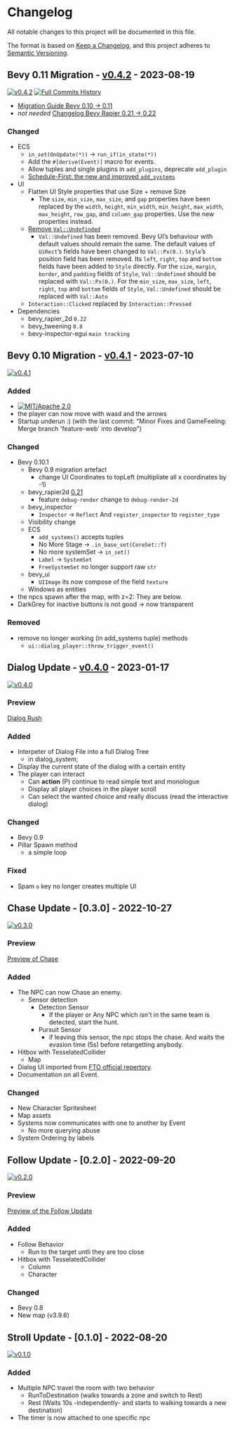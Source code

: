 # Changelog

All notable changes to this project will be documented in this file.

The format is based on [Keep a Changelog](https://keepachangelog.com/en/1.0.0/),
and this project adheres to [Semantic Versioning](https://semver.org/spec/v2.0.0.html).

## Bevy 0.11 Migration - [v0.4.2](https://github.com/Fabinistere/figh_arena/releases/tag/v0.4.2) - 2023-08-19

[![v0.4.2](https://img.shields.io/badge/v0.4.2-gray?style=flat&logo=github&logoColor=181717&link=https://github.com/Fabinistere/figh_arena/releases/tag/v0.4.2)](https://github.com/Fabinistere/figh_arena/releases/tag/v0.4.2)
[![**Full Commits History**](https://img.shields.io/badge/GitHubLog-gray?style=flat&logo=github&logoColor=181717&link=https://github.com/Fabinistere/bevy_turn-based_combat/commits/v0.4.2)](https://github.com/Fabinistere/bevy_turn-based_combat/commits/v0.4.2)

- [Migration Guide Bevy 0.10 -> 0.11](https://bevyengine.org/learn/migration-guides/0.10-0.11/)
- *not needed* [Changelog Bevy Rapier 0.21 -> 0.22](https://github.com/dimforge/bevy_rapier/blob/master/CHANGELOG.md#0220-10-july-2023)

### Changed

- ECS
  - `in_set(OnUpdate(*))` -> `run_if(in_state(*))`
  - Add the `#[derive(Event)]` macro for events.
  - Allow tuples and single plugins in `add_plugins`, deprecate `add_plugin`
  - [Schedule-First: the new and improved `add_systems`](https://bevyengine.org/learn/migration-guides/0.10-0.11/#schedule-first-the-new-and-improved-add-systems)
- UI
  - Flatten UI Style properties that use Size + remove Size
    - The `size`, `min_size`, `max_size`, and `gap` properties have been replaced by the `width`, `height`, `min_width`, `min_height`, `max_width`, `max_height`, `row_gap`, and `column_gap` properties. Use the new properties instead.
  - [Remove `Val::Undefinded`](https://bevyengine.org/learn/migration-guides/0.10-0.11/#remove-val-undefined)
    - `Val::Undefined` has been removed. Bevy UI’s behaviour with default values should remain the same.
    The default values of `UiRect`’s fields have been changed to `Val::Px(0.)`.
    `Style`’s position field has been removed. Its `left`, `right`, `top` and `bottom` fields have been added to `Style` directly.
    For the `size`, `margin`, `border`, and `padding` fields of `Style`, `Val::Undefined` should be replaced with `Val::Px(0.)`.
    For the `min_size`, `max_size`, `left`, `right`, `top` and `bottom` fields of `Style`, `Val::Undefined` should be replaced with `Val::Auto`
  - `Interaction::Clicked` replaced by `Interaction::Pressed`
  <!-- - TODO: The Y axe's inverted once again ! -->
- Dependencies
  - bevy_rapier_2d `0.22`
  - bevy_tweening `0.8`
  - bevy-inspector-egui `main tracking`

## Bevy 0.10 Migration - [v0.4.1](https://github.com/Fabinistere/figh_arena/releases/tag/v0.4.1) - 2023-07-10

[![v0.4.1](https://img.shields.io/badge/v0.4.1-gray?style=flat&logo=github&logoColor=181717&link=https://github.com/Fabinistere/figh_arena/releases/tag/v0.4.1)](https://github.com/Fabinistere/figh_arena/releases/tag/v0.4.1)

### Added

- [![MIT/Apache 2.0](https://img.shields.io/badge/license-MIT%2FApache-blue.svg)](https://github.com/fabinistere/bevy_trun-based_combat#license)
- the player can now move with wasd and the arrows
- Startup underun :) (with the last commit: "Minor Fixes and GameFeeling: Merge branch 'feature-web' into develop")

### Changed

- Bevy 0.10.1
  - Bevy 0.9 migration artefact
    - change UI Coordinates to topLeft (multipliate all x coordinates by -1)
  - bevy_rapier2d [0.21](https://github.com/dimforge/bevy_rapier/blob/master/CHANGELOG.md#0210--07-march-2023)
    - feature `debug-render` change to `debug-render-2d`
  - bevy_inspector
    - `Inspector` -> `Reflect`
    And `register_inspector` to `register_type`
  - Visibility change
  - ECS
    - `add_systems()` accepts tuples
    - No More Stage -> `.in_base_set(CoreSet::T)`
    - No more systemSet -> `in_set()`
    - `Label` -> `SystemSet`
    - `FreeSystemSet` no longer support raw `str`
  - bevy_ui
    - `UIImage` its now compose of the field `texture`
  - Windows as entities
- the npcs spawn after the map, with z=2: They are below.
- DarkGrey for inactive buttons is not good -> now transparent

### Removed

- remove no longer working (in add_systems tuple) methods
  - `ui::dialog_player::throw_trigger_event()`

## Dialog Update - [v0.4.0](https://github.com/Fabinistere/figh_arena/releases/tag/v0.4.0) - 2023-01-17

[![v0.4.0](https://img.shields.io/badge/v0.4.0-gray?style=flat&logo=github&logoColor=181717&link=https://github.com/Fabinistere/figh_arena/releases/tag/v0.4.0)](https://github.com/Fabinistere/figh_arena/releases/tag/v0.4.0)

### Preview

[Dialog Rush](https://user-images.githubusercontent.com/73140258/212979807-92f376d4-a974-4827-88af-2687e725bc3b.mp4)

### Added

- Interpeter of Dialog File into a full Dialog Tree
  - in dialog_system;
- Display the current state of the dialog with a certain entity
- The player can interact
  - Can **action** (P) continue to read simple text and monologue
  - Display all player choices in the player scroll
  - Can select the wanted choice and really discuss (read the interactive dialog)

### Changed

- Bevy 0.9
- Pillar Spawn method
  - a simple loop

### Fixed

- Spam `o` key no longer creates multiple UI

## Chase Update - [0.3.0] - 2022-10-27

[![v0.3.0](https://img.shields.io/badge/v0.3.0-gray?style=flat&logo=github&logoColor=181717&link=https://github.com/Fabinistere/figh_arena/releases/tag/v0.3.0)](https://github.com/Fabinistere/figh_arena/releases/tag/v0.3.0)

### Preview

[Preview of Chase](https://user-images.githubusercontent.com/73140258/198221963-00eaaa8c-6ab9-4142-8519-d4124fc5dd82.mp4)

### Added

- The NPC can now Chase an enemy.
  - Sensor detection
    - Detection Sensor
      - If the player or Any NPC which isn't in the same team
      is detected, start the hunt.
    - Pursuit Sensor
      - if leaving this sensor, the npc stops the chase.
      And waits the evasion time (5s) before retargetting anybody.
- Hitbox with TesselatedCollider
  - Map
- Dialog UI imported from [FTO official repertory](https://github.com/Elzapat/fabien-et-la-trahison-de-olf).
- Documentation on all Event.

### Changed

- New Character Spritesheet
- Map assets
- Systems now communicates with one to another by Event
  - No more querying abuse
- System Ordering by labels

## Follow Update - [0.2.0] - 2022-09-20

[![v0.2.0](https://img.shields.io/badge/v0.2.0-gray?style=flat&logo=github&logoColor=181717&link=https://github.com/Fabinistere/figh_arena/releases/tag/v0.2.0)](https://github.com/Fabinistere/figh_arena/releases/tag/v0.2.0)

### Preview

[Preview of the Follow Update](https://user-images.githubusercontent.com/73140258/191371097-67efe5e6-5cec-4b2e-99e2-70eff91ff2dd.mp4)

### Added

- Follow Behavior
  - Run to the target untli they are too close
- Hitbox with TesselatedCollider
  - Column
  - Character

### Changed

- Bevy 0.8
- New map (v3.9.6)

## Stroll Update - [0.1.0] - 2022-08-20

[![v0.1.0](https://img.shields.io/badge/v0.1.0-gray?style=flat&logo=github&logoColor=181717&link=https://github.com/Fabinistere/figh_arena/releases/tag/v0.1.0)](https://github.com/Fabinistere/figh_arena/releases/tag/v0.1.0)

### Added

- Multiple NPC travel the room with two behavior
  - RunToDestination (walks towards a zone and switch to Rest)
  - Rest (Waits 10s -independently- and starts to walking towards a new destination)
- The timer is now attached to one specific npc
